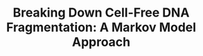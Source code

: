 ---
layout: default
title: "Breaking Down Cell-Free DNA Fragmentation: A Markov Model Approach"
authors: <ins>Terence H.L. Tsui*</ins>, Phil F. Xie*, Salvador Chulián, Víctor M. Pérez-García
venue: 
year: 2023
pdf: https://www.biorxiv.org/content/10.1101/2023.07.06.547953v1
code: https://github.com/thltsui/cfDNA-FRIME
video: 
---